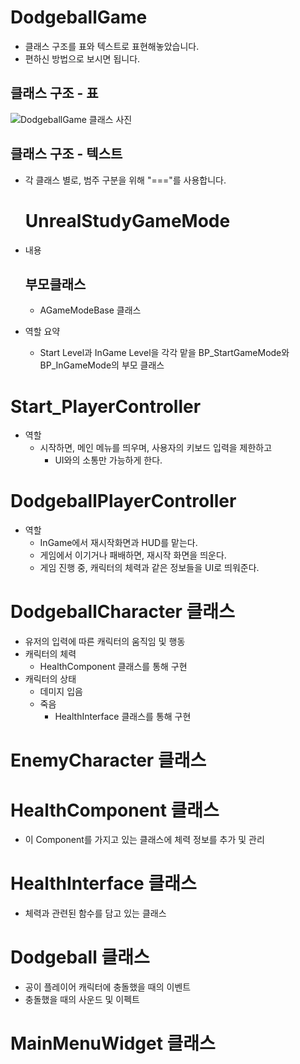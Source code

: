 # DodgeballGame
- 클래스 구조를 표와 텍스트로 표현해놓았습니다.
- 편하신 방법으로 보시면 됩니다.

## 클래스 구조 - 표
![DodgeballGame 클래스 사진](https://github.com/ernati/DodgeballGame/assets/31719912/9655f301-e247-4c57-895e-0a40ace3a269)




## 클래스 구조 - 텍스트
- 각 클래스 별로, 범주 구분을 위해 "==="를 사용합니다.

  # UnrealStudyGameMode

- 내용
    
    ## 부모클래스
    
    - AGameModeBase 클래스
- 역할 요약
    - Start Level과 InGame Level을 각각 맡을 
    BP_StartGameMode와 BP_InGameMode의 부모 클래스

# Start_PlayerController

- 역할
    - 시작하면, 메인 메뉴를 띄우며, 사용자의 키보드 입력을 제한하고
        - UI와의 소통만 가능하게 한다.

# DodgeballPlayerController

- 역할
    - InGame에서 재시작화면과 HUD를 맡는다.
    - 게임에서 이기거나 패배하면, 재시작 화면을 띄운다.
    - 게임 진행 중, 캐릭터의 체력과 같은 정보들을 UI로 띄워준다.

# DodgeballCharacter 클래스

- 유저의 입력에 따른 캐릭터의 움직임 및 행동
- 캐릭터의 체력
    - HealthComponent 클래스를 통해 구현
- 캐릭터의 상태
    - 데미지 입음
    - 죽음
        - HealthInterface 클래스를 통해 구현

# EnemyCharacter 클래스

# HealthComponent 클래스

- 이 Component를 가지고 있는 클래스에 체력 정보를 추가 및 관리

# HealthInterface 클래스

- 체력과 관련된 함수를 담고 있는 클래스

# Dodgeball 클래스

- 공이 플레이어 캐릭터에 충돌했을 때의 이벤트
- 충돌했을 때의 사운드 및 이펙트

# MainMenuWidget 클래스
